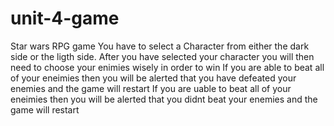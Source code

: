 # unit-4-game
Star wars RPG game
You have to select a Character from either the dark side or the ligth side.
After you have selected your character you will then need to choose your enimies wisely in order to win
If you are able to beat all of your eneimies then you will be alerted that you have defeated your enemies and the game will restart
If you are uable to beat all of your eneimies then you will be alerted that you didnt beat your enemies and the game will restart 